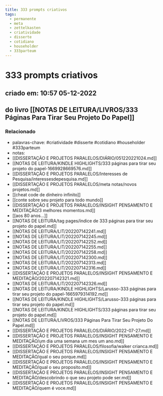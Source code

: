 ```yaml
---
title: 333 prompts criativos
tags:
  - permanente
  - meta
  - zettelkasten
  - criatividade
  - disserte
  - cotidiano
  - householder
  - 333parteum
---
```


# 333 prompts criativos

## criado em: 10:57 05-12-2022

## do livro [[NOTAS DE LEITURA/LIVROS/333 Páginas Para Tirar Seu Projeto Do Papel]]

### Relacionado

- palavras-chave: #criatividade #disserte #cotidiano #householder #333parteum 
- notas: 
- [[DISSERTAÇÃO E PROJETOS PARALELOS/DIÁRIO/051220221024.md]]
- [[NOTAS DE LEITURA/KINDLE HIGHLIGHTS/333 páginas para tirar seu projeto do papel-1669928669576.md]]
- [[DISSERTAÇÃO E PROJETOS PARALELOS/Interesses de Pesquisa/interessesdepesquisa.md]]
- [[DISSERTAÇÃO E PROJETOS PARALELOS/meta notas/novos projetos.md]]
- [[cheat code de dinheiro infinito]]
- [[conte sobre seu projeto para todo mundo]]
- [[DISSERTAÇÃO E PROJETOS PARALELOS/INSIGHT PENSAMENTO E MEDITAÇÃO/3 melhores momentos.md]]
- [[aos 80 anos...]]
- [[NOTAS DE LEITURA/tag pages/índice de 333 páginas para tirar seu projeto do papel.md]]
- [[NOTAS DE LEITURA/LIT/202207142241.md]]
- [[NOTAS DE LEITURA/LIT/202207142245.md]]
- [[NOTAS DE LEITURA/LIT/202207142252.md]]
- [[NOTAS DE LEITURA/LIT/202207142255.md]]
- [[NOTAS DE LEITURA/LIT/202207142258.md]]
- [[NOTAS DE LEITURA/LIT/202207142300.md]]
- [[NOTAS DE LEITURA/LIT/202207142313.md]]
- [[NOTAS DE LEITURA/LIT/202207142316.md]]
- [[DISSERTAÇÃO E PROJETOS PARALELOS/INSIGHT PENSAMENTO E MEDITAÇÃO/202207142321.md]]
- [[NOTAS DE LEITURA/LIT/202207142326.md]]
- [[NOTAS DE LEITURA/KINDLE HIGHLIGHTS/Larusso-333 páginas para tirar seu projeto do papel-1665979314192.md]]
- [[NOTAS DE LEITURA/KINDLE HIGHLIGHTS/Larusso-333 páginas para tirar seu projeto do papel.md]]
- [[NOTAS DE LEITURA/KINDLE HIGHLIGHTS/333 páginas para tirar seu projeto do papel.md]]
- [[NOTAS DE LEITURA/LIVROS/333 Páginas Para Tirar Seu Projeto Do Papel.md]]
- [[DISSERTAÇÃO E PROJETOS PARALELOS/DIÁRIO/2022-07-27.md]]
- [[DISSERTAÇÃO E PROJETOS PARALELOS/INSIGHT PENSAMENTO E MEDITAÇÃO/um dia uma semana um mes um ano.md]]
- [[DISSERTAÇÃO E PROJETOS PARALELOS/filosofia/walker crianca.md]]
- [[DISSERTAÇÃO E PROJETOS PARALELOS/INSIGHT PENSAMENTO E MEDITAÇÃO/qual o seu porque.md]]
- [[DISSERTAÇÃO E PROJETOS PARALELOS/INSIGHT PENSAMENTO E MEDITAÇÃO/qual o seu proposito.md]]
- [[DISSERTAÇÃO E PROJETOS PARALELOS/INSIGHT PENSAMENTO E MEDITAÇÃO/descobrindo o que seu projeto pode ser.md]]
- [[DISSERTAÇÃO E PROJETOS PARALELOS/INSIGHT PENSAMENTO E MEDITAÇÃO/quem é voce.md]]
